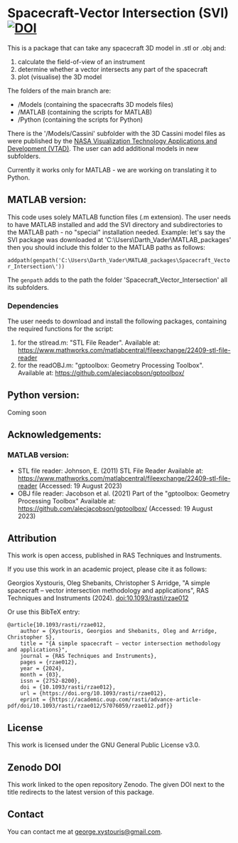 # Spacecraft-Vector Intersection (SVI) [![DOI](https://zenodo.org/badge/DOI/10.5281/zenodo.12802053.svg)](https://doi.org/10.5281/zenodo.12802053)

This is a package that can take any spacecraft 3D model in .stl or .obj and:
1) calculate the field-of-view of an instrument
2) determine whether a vector intersects any part of the spacecraft
3) plot (visualise) the 3D model

The folders of the main branch are:
- /Models (containing the spacecrafts 3D models files)
- /MATLAB (containing the scripts for MATLAB)
- /Python (containing the scripts for Python)

There is the '/Models/Cassini' subfolder with the 3D Cassini model files as were published by the [NASA Visualization Technology Applications and Development (VTAD)](https://solarsystem.nasa.gov/resources/2401/cassini-3d-model/). The user can add additional models in new subfolders.

Currently it works only for MATLAB - we are working on translating it to Python.


MATLAB version:
-----------------
This code uses solely MATLAB function files (.m extension). The user needs to have MATLAB installed and add the SVI directory and subdirectories to the MATLAB path - no "special" installation needed. Example: let's say the SVI package was downloaded at 'C:\Users\Darth_Vader\MATLAB_packages' then you should include this folder to the MATLAB paths as follows: 

`addpath(genpath('C:\Users\Darth_Vader\MATLAB_packages\Spacecraft_Vector_Intersection\'))`

The `genpath` adds to the path the folder 'Spacecraft_Vector_Intersection' all its subfolders.


### Dependencies
The user needs to download and install the following packages, containing the required functions for the script:
1) for the stlread.m: "STL File Reader". Available at: https://www.mathworks.com/matlabcentral/fileexchange/22409-stl-file-reader
2) for the readOBJ.m: "gptoolbox: Geometry Processing Toolbox". Available at: https://github.com/alecjacobson/gptoolbox/


Python version:
-----------------
Coming soon


Acknowledgements:
------------------------
### MATLAB version:
- STL file reader:
Johnson, E. (2011) STL File Reader
Available at: https://www.mathworks.com/matlabcentral/fileexchange/22409-stl-file-reader (Accessed: 19 August 2023)
- OBJ file reader:
Jacobson et al. (2021) 
Part of the "gptoolbox: Geometry Processing Toolbox" 
Available at: https://github.com/alecjacobson/gptoolbox/ (Accessed: 19 August 2023)


Attribution
---------------------
This work is open access, published in RAS Techniques and Instruments.

If you use this work in an academic project, please cite it as follows: 

Georgios Xystouris, Oleg Shebanits, Christopher S Arridge, "A simple spacecraft – vector intersection methodology and applications", RAS Techniques and Instruments (2024). [doi:10.1093/rasti/rzae012](https://doi.org/10.1093/rasti/rzae012)

Or use this BibTeX entry:
```
@article{10.1093/rasti/rzae012,
    author = {Xystouris, Georgios and Shebanits, Oleg and Arridge, Christopher S},
    title = "{A simple spacecraft – vector intersection methodology and applications}",
    journal = {RAS Techniques and Instruments},
    pages = {rzae012},
    year = {2024},
    month = {03},
    issn = {2752-8200},
    doi = {10.1093/rasti/rzae012},
    url = {https://doi.org/10.1093/rasti/rzae012},
    eprint = {https://academic.oup.com/rasti/advance-article-pdf/doi/10.1093/rasti/rzae012/57076059/rzae012.pdf}}
```

License
------------------------------
This work is licensed under the GNU General Public License v3.0.

Zenodo DOI
------------------------------
This work linked to the open repository Zenodo. The given DOI next to the title redirects to the latest version of this package.

Contact
--------------
You can contact me at george.xystouris@gmail.com.
